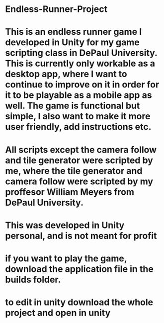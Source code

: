 # Endless-Runner-Project
# This is an endless runner game I developed in Unity for my game scripting class in DePaul University. This is currently only workable as a desktop app, where I want to continue to improve on it in order for it to be playable as a mobile app as well. The game is functional but simple, I also want to make it more user friendly, add instructions etc. 
# All scripts except the camera follow and tile generator were scripted by me, where the tile generator and camera follow were scripted by my proffesor William Meyers from DePaul University.
# This was developed in Unity personal, and is not meant for profit
# if you want to play the game, download the application file in the builds folder.
# to edit in unity download the whole project and open in unity
